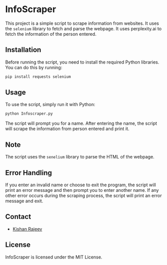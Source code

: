 # InfoScraper

This project is a simple script to scrape information from websites. It uses the `selenium` library to fetch and parse the webpage. It uses perplexity.ai to fetch the information of the person entered.

## Installation

Before running the script, you need to install the required Python libraries. You can do this by running:

```bash
pip install requests selenium
```

## Usage

To use the script, simply run it with Python:

```bash
python Infoscraper.py
```

The script will prompt you for a name. After entering the name, the script will scrape the information from person entered and print it.

## Note

The script uses the `senelium` library to parse the HTML of the webpage.

## Error Handling

If you enter an invalid name or choose to exit the program, the script will print an error message and then prompt you to enter another name. If any other error occurs during the scraping process, the script will print an error message and exit.

## Contact

* [Kishan Rajeev](https://kishan.jeevsol.com/)

## License

InfoScraper is licensed under the MIT License.

